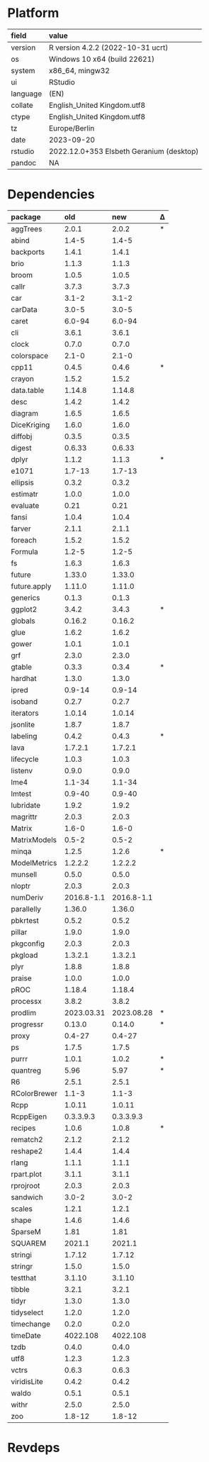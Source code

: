 # Platform

|field    |value                                    |
|:--------|:----------------------------------------|
|version  |R version 4.2.2 (2022-10-31 ucrt)        |
|os       |Windows 10 x64 (build 22621)             |
|system   |x86_64, mingw32                          |
|ui       |RStudio                                  |
|language |(EN)                                     |
|collate  |English_United Kingdom.utf8              |
|ctype    |English_United Kingdom.utf8              |
|tz       |Europe/Berlin                            |
|date     |2023-09-20                               |
|rstudio  |2022.12.0+353 Elsbeth Geranium (desktop) |
|pandoc   |NA                                       |

# Dependencies

|package      |old        |new        |Δ  |
|:------------|:----------|:----------|:--|
|aggTrees     |2.0.1      |2.0.2      |*  |
|abind        |1.4-5      |1.4-5      |   |
|backports    |1.4.1      |1.4.1      |   |
|brio         |1.1.3      |1.1.3      |   |
|broom        |1.0.5      |1.0.5      |   |
|callr        |3.7.3      |3.7.3      |   |
|car          |3.1-2      |3.1-2      |   |
|carData      |3.0-5      |3.0-5      |   |
|caret        |6.0-94     |6.0-94     |   |
|cli          |3.6.1      |3.6.1      |   |
|clock        |0.7.0      |0.7.0      |   |
|colorspace   |2.1-0      |2.1-0      |   |
|cpp11        |0.4.5      |0.4.6      |*  |
|crayon       |1.5.2      |1.5.2      |   |
|data.table   |1.14.8     |1.14.8     |   |
|desc         |1.4.2      |1.4.2      |   |
|diagram      |1.6.5      |1.6.5      |   |
|DiceKriging  |1.6.0      |1.6.0      |   |
|diffobj      |0.3.5      |0.3.5      |   |
|digest       |0.6.33     |0.6.33     |   |
|dplyr        |1.1.2      |1.1.3      |*  |
|e1071        |1.7-13     |1.7-13     |   |
|ellipsis     |0.3.2      |0.3.2      |   |
|estimatr     |1.0.0      |1.0.0      |   |
|evaluate     |0.21       |0.21       |   |
|fansi        |1.0.4      |1.0.4      |   |
|farver       |2.1.1      |2.1.1      |   |
|foreach      |1.5.2      |1.5.2      |   |
|Formula      |1.2-5      |1.2-5      |   |
|fs           |1.6.3      |1.6.3      |   |
|future       |1.33.0     |1.33.0     |   |
|future.apply |1.11.0     |1.11.0     |   |
|generics     |0.1.3      |0.1.3      |   |
|ggplot2      |3.4.2      |3.4.3      |*  |
|globals      |0.16.2     |0.16.2     |   |
|glue         |1.6.2      |1.6.2      |   |
|gower        |1.0.1      |1.0.1      |   |
|grf          |2.3.0      |2.3.0      |   |
|gtable       |0.3.3      |0.3.4      |*  |
|hardhat      |1.3.0      |1.3.0      |   |
|ipred        |0.9-14     |0.9-14     |   |
|isoband      |0.2.7      |0.2.7      |   |
|iterators    |1.0.14     |1.0.14     |   |
|jsonlite     |1.8.7      |1.8.7      |   |
|labeling     |0.4.2      |0.4.3      |*  |
|lava         |1.7.2.1    |1.7.2.1    |   |
|lifecycle    |1.0.3      |1.0.3      |   |
|listenv      |0.9.0      |0.9.0      |   |
|lme4         |1.1-34     |1.1-34     |   |
|lmtest       |0.9-40     |0.9-40     |   |
|lubridate    |1.9.2      |1.9.2      |   |
|magrittr     |2.0.3      |2.0.3      |   |
|Matrix       |1.6-0      |1.6-0      |   |
|MatrixModels |0.5-2      |0.5-2      |   |
|minqa        |1.2.5      |1.2.6      |*  |
|ModelMetrics |1.2.2.2    |1.2.2.2    |   |
|munsell      |0.5.0      |0.5.0      |   |
|nloptr       |2.0.3      |2.0.3      |   |
|numDeriv     |2016.8-1.1 |2016.8-1.1 |   |
|parallelly   |1.36.0     |1.36.0     |   |
|pbkrtest     |0.5.2      |0.5.2      |   |
|pillar       |1.9.0      |1.9.0      |   |
|pkgconfig    |2.0.3      |2.0.3      |   |
|pkgload      |1.3.2.1    |1.3.2.1    |   |
|plyr         |1.8.8      |1.8.8      |   |
|praise       |1.0.0      |1.0.0      |   |
|pROC         |1.18.4     |1.18.4     |   |
|processx     |3.8.2      |3.8.2      |   |
|prodlim      |2023.03.31 |2023.08.28 |*  |
|progressr    |0.13.0     |0.14.0     |*  |
|proxy        |0.4-27     |0.4-27     |   |
|ps           |1.7.5      |1.7.5      |   |
|purrr        |1.0.1      |1.0.2      |*  |
|quantreg     |5.96       |5.97       |*  |
|R6           |2.5.1      |2.5.1      |   |
|RColorBrewer |1.1-3      |1.1-3      |   |
|Rcpp         |1.0.11     |1.0.11     |   |
|RcppEigen    |0.3.3.9.3  |0.3.3.9.3  |   |
|recipes      |1.0.6      |1.0.8      |*  |
|rematch2     |2.1.2      |2.1.2      |   |
|reshape2     |1.4.4      |1.4.4      |   |
|rlang        |1.1.1      |1.1.1      |   |
|rpart.plot   |3.1.1      |3.1.1      |   |
|rprojroot    |2.0.3      |2.0.3      |   |
|sandwich     |3.0-2      |3.0-2      |   |
|scales       |1.2.1      |1.2.1      |   |
|shape        |1.4.6      |1.4.6      |   |
|SparseM      |1.81       |1.81       |   |
|SQUAREM      |2021.1     |2021.1     |   |
|stringi      |1.7.12     |1.7.12     |   |
|stringr      |1.5.0      |1.5.0      |   |
|testthat     |3.1.10     |3.1.10     |   |
|tibble       |3.2.1      |3.2.1      |   |
|tidyr        |1.3.0      |1.3.0      |   |
|tidyselect   |1.2.0      |1.2.0      |   |
|timechange   |0.2.0      |0.2.0      |   |
|timeDate     |4022.108   |4022.108   |   |
|tzdb         |0.4.0      |0.4.0      |   |
|utf8         |1.2.3      |1.2.3      |   |
|vctrs        |0.6.3      |0.6.3      |   |
|viridisLite  |0.4.2      |0.4.2      |   |
|waldo        |0.5.1      |0.5.1      |   |
|withr        |2.5.0      |2.5.0      |   |
|zoo          |1.8-12     |1.8-12     |   |

# Revdeps

